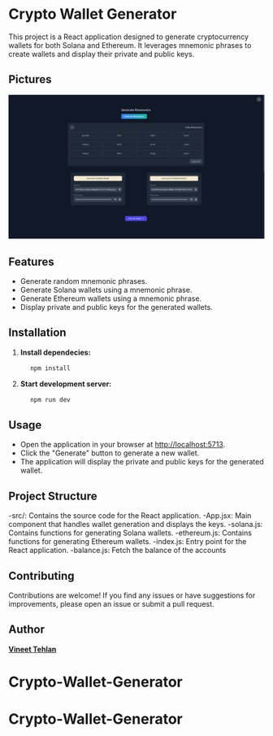 # Crypto Wallet Generator

 This project is a React application designed to generate cryptocurrency wallets for both Solana and Ethereum. It leverages mnemonic phrases to create wallets and display their private and public keys.

## Pictures

![Wallet Image](./src/assets/screenshotNewUI.png)

## Features

- Generate random mnemonic phrases.
- Generate Solana wallets using a mnemonic phrase.
- Generate Ethereum wallets using a mnemonic phrase.
- Display private and public keys for the generated wallets.

## Installation


1. **Install dependecies:**

```bash
      npm install

```

2. **Start development server:**

```bash
      npm run dev

```

## Usage

- Open the application in your browser at <http://localhost:5713>.
- Click the "Generate" button to generate a new wallet.
- The application will display the private and public keys for the generated wallet.

## Project Structure

-src/: Contains the source code for the React application.
-App.jsx: Main component that handles wallet generation and displays the keys.
-solana.js: Contains functions for generating Solana wallets.
-ethereum.js: Contains functions for generating Ethereum wallets.
-index.js: Entry point for the React application.
-balance.js: Fetch the balance of the accounts

## Contributing

Contributions are welcome! If you find any issues or have suggestions for improvements, please open an issue or submit a pull request.

## Author

**[Vineet Tehlan](https://github.com/VineetTehlan)**
# Crypto-Wallet-Generator
# Crypto-Wallet-Generator
